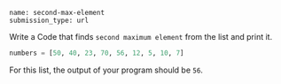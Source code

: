 ```ngMeta
name: second-max-element
submission_type: url
```

Write a Code that finds `second maximum element` from the list and print it.

```python
numbers = [50, 40, 23, 70, 56, 12, 5, 10, 7]
```
For this list, the output of your program should be `56`.
